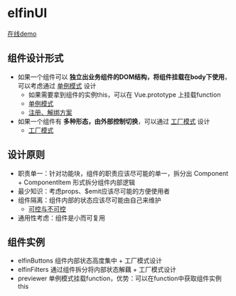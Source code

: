 # elfinUI

[在线demo](https://codesandbox.io/s/elfinui-yndtm)

## 组件设计形式
- 如果一个组件可以 **独立出业务组件的DOM结构，将组件挂载在body下使用**，可以考虑通过 <u>单例模式</u> 设计
    - 如果需要拿到组件的实例this，可以在 Vue.prototype 上挂载function
    - [单例模式](https://github.com/XyyF/elfinUI/blob/master/summary/singleton-mode.md)
    - [注册、解绑方案](https://github.com/XyyF/elfinUI/blob/master/summary/on-and-off-program.md)
- 如果一个组件有 **多种形态，由外部控制切换**，可以通过 <u>工厂模式</u> 设计
    - [工厂模式](https://github.com/XyyF/elfinUI/blob/master/summary/factory-mode.md)

## 设计原则
- 职责单一：针对功能块，组件的职责应该尽可能的单一，拆分出 Component + ComponentItem 形式拆分组件内部逻辑
- 最少知识：考虑props、$emit应该尽可能的方便使用者
- 组件隔离：组件内部的状态应该尽可能由自己来维护
    - [可控与不可控](https://github.com/XyyF/elfinUI/blob/master/summary/controllable.md)
- 通用性考虑：组件是小而可复用

## 组件实例

- elfinButtons 组件内部状态高度集中 + 工厂模式设计
- elfinFilters 通过组件拆分将内部状态解藕 + 工厂模式设计
- previewer 单例模式挂载function，优势：可以在function中获取组件实例this